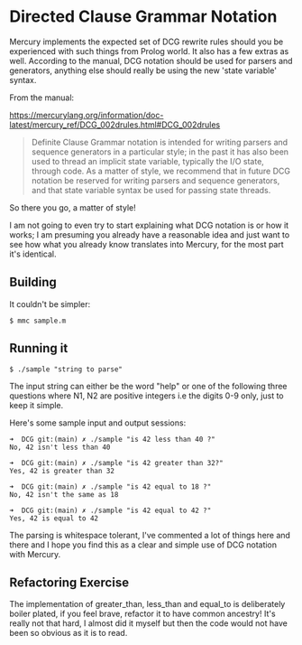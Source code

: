 # Directed Clause Grammar Notation

Mercury implements the expected set of DCG rewrite rules should you be
experienced with such things from Prolog world. It also has a few extras as
well. According to the manual, DCG notation should be used for parsers and
generators, anything else should really be using the new 'state variable'
syntax.

From the manual:

https://mercurylang.org/information/doc-latest/mercury_ref/DCG_002drules.html#DCG_002drules

>Definite Clause Grammar notation is intended for writing parsers and sequence
>generators in a particular style; in the past it has also been used to thread
>an implicit state variable, typically the I/O state, through code. As a
>matter of style, we recommend that in future DCG notation be reserved for
>writing parsers and sequence generators, and that state variable syntax be
>used for passing state threads.


So there you go, a matter of style!

I am not going to even try to start explaining what DCG notation is or how it
works; I am presuming you already have a reasonable idea and just want to see
how what you already know translates into Mercury, for the most part it's
identical.


## Building

It couldn't be simpler:

    $ mmc sample.m

## Running it

    $ ./sample "string to parse"

The input string can either be the word "help" or one of the following three
questions where N1, N2 are positive integers i.e the digits 0-9 only, just to
keep it simple.

Here's some sample input and output sessions:

    ➜  DCG git:(main) ✗ ./sample "is 42 less than 40 ?"
    No, 42 isn't less than 40

    ➜  DCG git:(main) ✗ ./sample "is 42 greater than 32?"
    Yes, 42 is greater than 32

    ➜  DCG git:(main) ✗ ./sample "is 42 equal to 18 ?"
    No, 42 isn't the same as 18

    ➜  DCG git:(main) ✗ ./sample "is 42 equal to 42 ?"
    Yes, 42 is equal to 42


The parsing is whitespace tolerant, I've commented a lot of things here and
there and I hope you find this as a clear and simple use of DCG notation with
Mercury.

## Refactoring Exercise

The implementation of greater_than, less_than and equal_to is deliberately
boiler plated, if you feel brave, refactor it to have common ancestry! It's
really not that hard, I almost did it myself but then the code would not have
been so obvious as it is to read.
